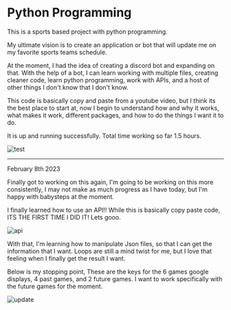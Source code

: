 # Python Programming

This is a sports based project with python programming.

My ultimate vision is to create an application or bot that will update me on my favorite sports teams schedule.

At the moment, I had the idea of creating a discord bot and expanding on that. With the help of a bot, I can learn working with multiple files, creating cleaner code, learn python programming, work with APIs, and a host of other things I don't know that I don't know. 

This code is basically copy and paste from a youtube video, but I think its the best place to start at, now I begin to understand how and why it works, what makes it work, different packages, and how to do the things I want it to do. 

It is up and running successfully. Total time working so far 1.5 hours.

![test](https://cdn.discordapp.com/attachments/1014594213003923527/1068385659632488608/workingbot1.JPG)


______________________________________________________

February 8th 2023

Finally got to working on this again, I'm going to be working on this more consistently, I may not make as much progress as I have today, but I'm happy with babysteps at the moment.

I finally learned how to use an API!! While this is basically copy paste code, ITS THE FIRST TIME I DID IT! Lets gooo. 

![api](https://cdn.discordapp.com/attachments/1014594212496429070/1073125443605119046/myfirstapipGet.jpg)

With that, I'm learning how to manipulate Json files, so that I can get the information that I want. Loops are still a mind twist for me, but I love that feeling when I finally get the result I want.

Below is my stopping point, These are the keys for the 6 games google displays, 4 past games, and 2 future games. I want to work specifically with the future games for the moment.

![update](https://cdn.discordapp.com/attachments/1014594212496429070/1073125443936460870/whereimat.JPG)
